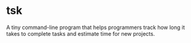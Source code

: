 # tsk

A tiny command-line program that helps programmers track how long it takes to complete  tasks and estimate time for new projects.
